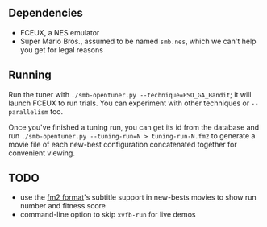## Dependencies

- FCEUX, a NES emulator
- Super Mario Bros., assumed to be named `smb.nes`, which we can't help you get for legal reasons

## Running

Run the tuner with `./smb-opentuner.py --technique=PSO_GA_Bandit`; it will launch FCEUX to run trials.  You can experiment with other techniques or `--parallelism` too.

Once you've finished a tuning run, you can get its id from the database and run `./smb-opentuner.py --tuning-run=N > tuning-run-N.fm2` to generate a movie file of each new-best configuration concatenated together for convenient viewing.

## TODO

- use the [fm2 format](http://www.fceux.com/web/help/fceux.html?fm2.html)'s subtitle support in new-bests movies to show run number and fitness score
- command-line option to skip `xvfb-run` for live demos
